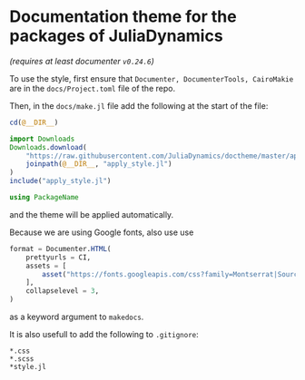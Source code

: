 # Documentation theme for the packages of JuliaDynamics

*(requires at least documenter `v0.24.6`)*

To use the style, first ensure that `Documenter, DocumenterTools, CairoMakie` are in the `docs/Project.toml` file of the repo.

Then, in the `docs/make.jl` file add the following at the start of the file:

```julia
cd(@__DIR__)

import Downloads
Downloads.download(
    "https://raw.githubusercontent.com/JuliaDynamics/doctheme/master/apply_style.jl",
    joinpath(@__DIR__, "apply_style.jl")
)
include("apply_style.jl")

using PackageName
```
and the theme will be applied automatically.

Because we are using Google fonts, also use use
```julia
format = Documenter.HTML(
    prettyurls = CI,
    assets = [
        asset("https://fonts.googleapis.com/css?family=Montserrat|Source+Code+Pro&display=swap", class=:css),
    ],
    collapselevel = 3,
)
```
as a keyword argument to `makedocs`.

It is also usefull to add the following to `.gitignore`:
```
*.css
*.scss
*style.jl
```
